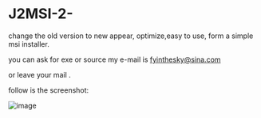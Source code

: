 # J2MSI-2-
change the old version to new appear, optimize,easy to use, form a simple msi installer.

you can ask for exe or source  my e-mail is  fyinthesky@sina.com  

or leave your mail .

follow is the screenshot:

![image](http://images.cnblogs.com/cnblogs_com/rojas/751348/o_j2msicap.jpg)
